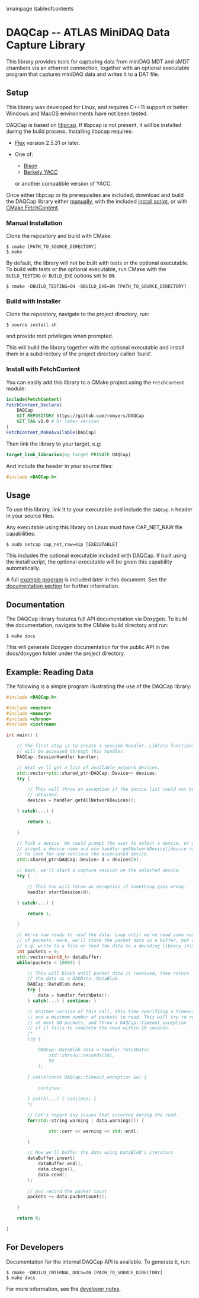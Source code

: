 \mainpage
\tableofcontents

# DAQCap -- ATLAS MiniDAQ Data Capture Library

This library provides tools for capturing data from miniDAQ MDT and
sMDT chambers via an ethernet connection, together with an optional executable
program that captures miniDAQ data and writes it to a DAT file.

## Setup

This library was developed for Linux, and requires C++11 support or better.
Windows and MacOS environments have not been tested.

DAQCap is based on
[libpcap](https://github.com/the-tcpdump-group/libpcap/tree/master).
If libpcap is not present, it will be installed during the build process.
Installing libpcap requires:
  - [Flex](https://github.com/westes/flex) version 2.5.31 or later.
  - One of:
      - [Bison](https://ftp.gnu.org/gnu/bison/)
      - [Berkely YACC](https://ftp.gnu.org/gnu/bison/)
    
    or another compatible version of YACC.

Once either libpcap or its prerequisites are included, download and build the 
DAQCap library either 
[manually](#manual-installation),
with the included [install script](#build-with-installer),
or with [CMake FetchContent](#install-with-fetchcontent).

### Manual Installation

Clone the repository and build with CMake:
```console
$ cmake [PATH_TO_SOURCE_DIRECTORY]
$ make
```
By default, the library will not be built with tests or the optional
executable. To build with tests or the optional executable, run
CMake with the `BUILD_TESTING` or `BUILD_EXE` options set to `ON`:
```console
$ cmake -DBUILD_TESTING=ON -DBUILD_EXE=ON [PATH_TO_SOURCE_DIRECTORY]
```

### Build with Installer

Clone the repository, navigate to the project directory, 
run:
```console
$ source install.sh
```
and provide root privileges when prompted.

This will build the library together with the optional executable and install
them in a subdirectory of the project directory called 'build'.

### Install with FetchContent

You can easily add this library to a CMake project using the `FetchContent`
module:
```CMake
include(FetchContent)
FetchContent_Declare(
    DAQCap
    GIT_REPOSITORY https://github.com/romyers/DAQCap
    GIT_TAG v1.0 # Or later version
)
FetchContent_MakeAvailable(DAQCap)
```
Then link the library to your target, e.g:
```CMake
target_link_libraries(my_target PRIVATE DAQCap)
```
And include the header in your source files:
```cpp
#include <DAQCap.h>
```

## Usage

To use this library, link it to your executable and include the `DAQCap.h` 
header in your source files.

Any executable using this library on Linux must have CAP_NET_RAW file 
capabilities:
```console
$ sudo setcap cap_net_raw=eip [EXECUTABLE]
```
This includes the optional executable included with DAQCap. If built
using the install script, the optional executable will be given this
capability automatically.

A full [example program](#example-reading-data) is included later in this
document. See the [documentation section](#documentation) for further
information.

## Documentation

The DAQCap library features full API documentation via Doxygen. To build the
documentation, navigate to the CMake build directory and run:
```console
$ make docs
```
This will generate Doxygen documentation for the public API in the docs/doxygen
folder under the project directory.

## Example: Reading Data

The following is a simple program illustrating the use of the DAQCap
library:
```cpp
#include <DAQCap.h>

#include <vector>
#include <memory>
#include <chrono>
#include <iostream>

int main() {

    // The first step is to create a session handler. Library functionality
    // will be accessed through this handler.
    DAQCap::SessionHandler handler;

    // Next we'll get a list of available network devices.
    std::vector<std::shared_ptr<DAQCap::Device>> devices;
    try {

        // This will throw an exception if the device list could not be
        // obtained.
        devices = handler.getAllNetworkDevices();

    } catch(...) {

        return 1;

    }

    // Pick a device. We could prompt the user to select a device, or we could
    // accept a device name and use handler.getNetworkDevice([device name])
    // to look for and retrieve the associated device.
    std::shared_ptr<DAQCap::Device> d = devices[0];

    // Next, we'll start a capture session on the selected device.
    try {

        // This too will throw an exception if something goes wrong.
        handler.startSession(d);

    } catch(...) {

        return 1;

    }

    // We're now ready to read the data. Loop until we've read some number
    // of packets. Here, we'll store the packet data in a buffer, but we could
    // e.g. write to a file or feed the data to a decoding library instead.
    int packets = 0;
    std::vector<uint8_t> dataBuffer;
    while(packets < 10000) {

        // This will block until packet data is received, then return
        // the data as a DAQData::DataBlob.
        DAQCap::DataBlob data;
        try {
            data = handler.fetchData();
        } catch(...) { continue; }

        // Another version of this call, this time specifying a timeout
        // and a maximum number of packets to read. This will try to read
        // at most 50 packets, and throw a DAQCap::timeout_exception
        // if it fails to complete the read within 10 seconds.
        /*
        try {

            DAQCap::DataBlob data = handler.fetchData(
                std::chrono::seconds(10),
                50
            );

        } catch(const DAQCap::timeout_exception &e) {
        
            continue;

        } catch(...) { continue; }
        */

        // Let's report any issues that occurred during the read.
        for(std::string warning : data.warnings()) {

                std::cerr << warning << std::endl;

        }

        // Now we'll buffer the data using DataBlob's iterators
        dataBuffer.insert(
            dataBuffer.end(),
            data.cbegin(),
            data.cend()
        );
        
        // And record the packet count
        packets += data.packetCount();

    }

    return 0;

}
```

## For Developers

Documentation for the internal DAQCap API is available. To generate it, run:
```console
$ cmake -DBUILD_INTERNAL_DOCS=ON [PATH_TO_SOURCE_DIRECTORY]
$ make docs
```

For more information, see the [developer notes](Developer_Notes.md).